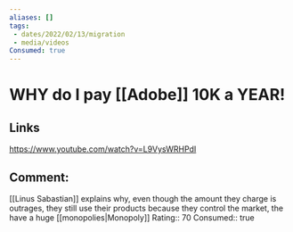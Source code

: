 ```yaml
---
aliases: []
tags:
 - dates/2022/02/13/migration
 - media/videos
Consumed: true
---
```

 

# WHY do I pay [[Adobe]] 10K a YEAR!
## Links 
https://www.youtube.com/watch?v=L9VysWRHPdI
## Comment:
[[Linus Sabastian]] explains why, even though the amount they charge is outrages, they still use their products because they control the market, the have a huge [[monopolies|Monopoly]]
  Rating:: 70
	Consumed:: true
